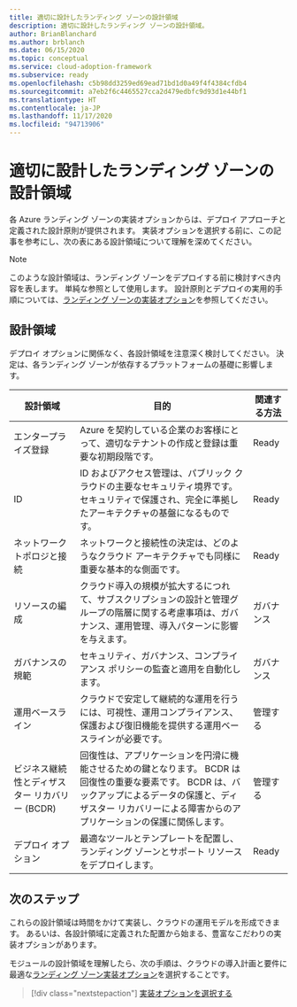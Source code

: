 ```yaml
---
title: 適切に設計したランディング ゾーンの設計領域
description: 適切に設計したランディング ゾーンの設計領域。
author: BrianBlanchard
ms.author: brblanch
ms.date: 06/15/2020
ms.topic: conceptual
ms.service: cloud-adoption-framework
ms.subservice: ready
ms.openlocfilehash: c5b98dd3259ed69ead71bd1d0a49f4f4384cfdb4
ms.sourcegitcommit: a7eb2f6c4465527cca2d479edbfc9d93d1e44bf1
ms.translationtype: HT
ms.contentlocale: ja-JP
ms.lasthandoff: 11/17/2020
ms.locfileid: "94713906"
---
```

<!-- TODO: Refactor terms: "design area", "well-architected" -->

# <a name="design-areas-of-a-well-architected-landing-zone"></a>適切に設計したランディング ゾーンの設計領域

各 Azure ランディング ゾーンの実装オプションからは、デプロイ アプローチと定義された設計原則が提供されます。 実装オプションを選択する前に、この記事を参考にし、次の表にある設計領域について理解を深めてください。

> [!NOTE]
> このような設計領域は、ランディング ゾーンをデプロイする前に検討すべき内容を表します。 単純な参照として使用します。 設計原則とデプロイの実用的手順については、[ランディング ゾーンの実装オプション](./implementation-options.md)を参照してください。

## <a name="design-areas"></a>設計領域

デプロイ オプションに関係なく、各設計領域を注意深く検討してください。 決定は、各ランディング ゾーンが依存するプラットフォームの基礎に影響します。

| 設計領域 | 目的  | 関連する方法 |
|---|---|---|
| エンタープライズ登録 | Azure を契約している企業のお客様にとって、適切なテナントの作成と登録は重要な初期段階です。 | Ready |
| ID | ID およびアクセス管理は、パブリック クラウドの主要なセキュリティ境界です。 セキュリティで保護され、完全に準拠したアーキテクチャの基盤になるものです。 | Ready |
| ネットワーク トポロジと接続 | ネットワークと接続性の決定は、どのようなクラウド アーキテクチャでも同様に重要な基本的な側面です。 | Ready |
| リソースの編成 | クラウド導入の規模が拡大するにつれて、サブスクリプションの設計と管理グループの階層に関する考慮事項は、ガバナンス、運用管理、導入パターンに影響を与えます。 | ガバナンス |
| ガバナンスの規範 | セキュリティ、ガバナンス、コンプライアンス ポリシーの監査と適用を自動化します。 | ガバナンス |
| 運用ベースライン | クラウドで安定して継続的な運用を行うには、可視性、運用コンプライアンス、保護および復旧機能を提供する運用ベースラインが必要です。 | 管理する |
| ビジネス継続性とディザスター リカバリー (BCDR) | 回復性は、アプリケーションを円滑に機能させるための鍵となります。 BCDR は回復性の重要な要素です。 BCDR は、バックアップによるデータの保護と、ディザスター リカバリーによる障害からのアプリケーションの保護に関係します。 | 管理する |
| デプロイ オプション | 最適なツールとテンプレートを配置し、ランディング ゾーンとサポート リソースをデプロイします。 | Ready |

## <a name="next-steps"></a>次のステップ

これらの設計領域は時間をかけて実装し、クラウドの運用モデルを形成できます。 あるいは、各設計領域に定義された配置から始まる、豊富なこだわりの実装オプションがあります。

モジュールの設計領域を理解したら、次の手順は、クラウドの導入計画と要件に最適な[ランディング ゾーン実装オプション](./implementation-options.md)を選択することです。

> [!div class="nextstepaction"]
> [実装オプションを選択する](./implementation-options.md)
